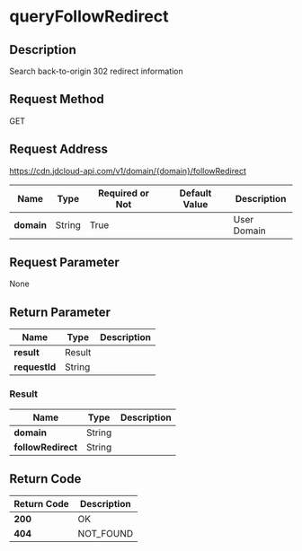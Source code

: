 # queryFollowRedirect


## Description
Search back-to-origin 302 redirect information

## Request Method
GET

## Request Address
https://cdn.jdcloud-api.com/v1/domain/{domain}/followRedirect

|Name|Type|Required or Not|Default Value|Description|
|---|---|---|---|---|
|**domain**|String|True| |User Domain|

## Request Parameter
None


## Return Parameter
|Name|Type|Description|
|---|---|---|
|**result**|Result| |
|**requestId**|String| |

### Result
|Name|Type|Description|
|---|---|---|
|**domain**|String| |
|**followRedirect**|String| |

## Return Code
|Return Code|Description|
|---|---|
|**200**|OK|
|**404**|NOT_FOUND|
